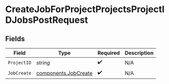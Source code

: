 # CreateJobForProjectProjectsProjectIDJobsPostRequest


## Fields

| Field                                                        | Type                                                         | Required                                                     | Description                                                  |
| ------------------------------------------------------------ | ------------------------------------------------------------ | ------------------------------------------------------------ | ------------------------------------------------------------ |
| `ProjectID`                                                  | *string*                                                     | :heavy_check_mark:                                           | N/A                                                          |
| `JobCreate`                                                  | [components.JobCreate](../../models/components/jobcreate.md) | :heavy_check_mark:                                           | N/A                                                          |